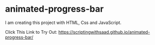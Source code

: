 # animated-progress-bar
I am creating this project with HTML, Css and JavaScript.


Click This Link to Try Out: https://scriptingwithsaad.github.io/animated-progress-bar/

